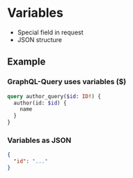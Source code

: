 # Variables

- Special field in request
- JSON structure

## Example

### GraphQL-Query uses variables ($)

```graphql
query author_query($id: ID!) {
  author(id: $id) {
    name
  }
}
```

### Variables as JSON

```json
{
  "id": "..."
}
```
